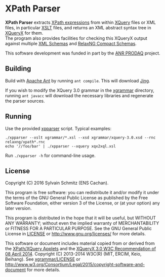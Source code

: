 # XPath Parser

__XPath Parser__ extracts [XPath expressions](https://www.w3.org/TR/xpath-30/)
from within [XQuery](https://www.w3.org/TR/xquery-30/) files or XML files, in
particular [XSLT](https://www.w3.org/TR/xslt-30/) files, and returns an XML
abstract syntax tree in [XQueryX](https://www.w3.org/TR/xqueryx-30/) for them.  
The program also provides facilities for checking this XQueryX output against
multiple [XML Schemas](https://www.w3.org/standards/techs/xmlschema) and
[RelaxNG Compact Schemas](http://relaxng.org/compact.html).

This software development was funded in part by the
[ANR PRODAQ](http://projects.lsv.ens-cachan.fr/prodaq/) project.


## Building

Build with [Apache Ant](http://ant.apache.org/) by running `ant compile`.
This will download [Jing](http://www.thaiopensource.com/relaxng/jing.html).

If you wish to modify the XQuery 3.0 grammar in the [xgrammar](xgrammar/)
directory, running `ant javacc` will download the necessary libraries and
regenerate the parser sources.


## Running

Use the provided [xpparser](xpparser) script.  Typical examples: 

```shell
./xpparser --xslt xgrammar/*.xsl --xsd xgrammar/xquery-3.0.xsd --rnc relaxng/xpath*.rnc
echo '//foo/bar' | ./xpparser --xquery xqx2xql.xsl
```

Run `./xpparser -h` for command-line usage. 


## License

Copyright (C) 2016 Sylvain Schmitz (ENS Cachan).

This program is free software: you can redistribute it and/or modify
it under the terms of the GNU General Public License as published by
the Free Software Foundation, either version 3 of the License, or (at
your option) any later version.

This program is distributed in the hope that it will be useful, but
WITHOUT ANY WARRANTY; without even the implied warranty of
MERCHANTABILITY or FITNESS FOR A PARTICULAR PURPOSE.  See the GNU
General Public License in [LICENSE](LICENSE) or http://www.gnu.org/licenses/
for more details.

This software or document includes material copied from or derived
from the [XPath/XQuery Applets](https://www.w3.org/2013/01/qt-applets/)
and the [XQueryX 3.0 W3C Recommendation of 08 April
2014](https://www.w3.org/TR/2014/REC-xqueryx-30-20140408/).  Copyright
(C) 2013-2014 W3C(R) (MIT, ERCIM, Keio, Beihang).  See
[xgrammar/LICENSE](xgrammar/LICENSE) or
http://www.w3.org/Consortium/Legal/2015/copyright-software-and-document
for more details.